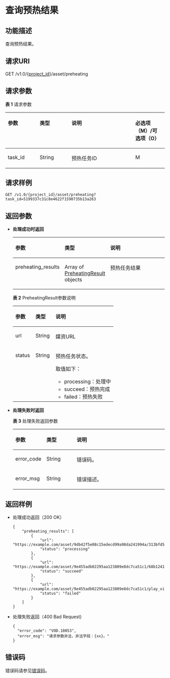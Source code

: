 # 查询预热结果<a name="vod_04_0120"></a>

## 功能描述<a name="zh-cn_topic_0128109934_zh-cn_topic_0127930933_section114814192538"></a>

查询预热结果。

## 请求URI<a name="zh-cn_topic_0128109934_zh-cn_topic_0127930933_section5241024145313"></a>

GET /v1.0/\{[project\_id](获取项目ID.md)\}/asset/preheating

## 请求参数<a name="zh-cn_topic_0128109934_zh-cn_topic_0127930933_section7297229175319"></a>

**表 1**  请求参数

<a name="zh-cn_topic_0128109934_zh-cn_topic_0127930933_table18439181610496"></a>
<table><thead align="left"><tr id="zh-cn_topic_0128109934_zh-cn_topic_0127930933_row5495111611492"><th class="cellrowborder" valign="top" width="20%" id="mcps1.2.5.1.1"><p id="zh-cn_topic_0128109934_zh-cn_topic_0127930933_p6495151619496"><a name="zh-cn_topic_0128109934_zh-cn_topic_0127930933_p6495151619496"></a><a name="zh-cn_topic_0128109934_zh-cn_topic_0127930933_p6495151619496"></a>参数</p>
</th>
<th class="cellrowborder" valign="top" width="20%" id="mcps1.2.5.1.2"><p id="zh-cn_topic_0128109934_zh-cn_topic_0127930933_p8495916194915"><a name="zh-cn_topic_0128109934_zh-cn_topic_0127930933_p8495916194915"></a><a name="zh-cn_topic_0128109934_zh-cn_topic_0127930933_p8495916194915"></a>类型</p>
</th>
<th class="cellrowborder" valign="top" width="40%" id="mcps1.2.5.1.3"><p id="zh-cn_topic_0128109934_zh-cn_topic_0127930933_p1849551604912"><a name="zh-cn_topic_0128109934_zh-cn_topic_0127930933_p1849551604912"></a><a name="zh-cn_topic_0128109934_zh-cn_topic_0127930933_p1849551604912"></a>说明</p>
</th>
<th class="cellrowborder" valign="top" width="20%" id="mcps1.2.5.1.4"><p id="zh-cn_topic_0128109934_zh-cn_topic_0127930933_p1649571613497"><a name="zh-cn_topic_0128109934_zh-cn_topic_0127930933_p1649571613497"></a><a name="zh-cn_topic_0128109934_zh-cn_topic_0127930933_p1649571613497"></a>必选项（M）/可选项（O）</p>
</th>
</tr>
</thead>
<tbody><tr id="zh-cn_topic_0128109934_zh-cn_topic_0127930933_row3495151634915"><td class="cellrowborder" valign="top" width="20%" headers="mcps1.2.5.1.1 "><p id="zh-cn_topic_0128109934_zh-cn_topic_0127930933_p94953169491"><a name="zh-cn_topic_0128109934_zh-cn_topic_0127930933_p94953169491"></a><a name="zh-cn_topic_0128109934_zh-cn_topic_0127930933_p94953169491"></a>task_id</p>
</td>
<td class="cellrowborder" valign="top" width="20%" headers="mcps1.2.5.1.2 "><p id="zh-cn_topic_0128109934_zh-cn_topic_0127930933_p1249516167492"><a name="zh-cn_topic_0128109934_zh-cn_topic_0127930933_p1249516167492"></a><a name="zh-cn_topic_0128109934_zh-cn_topic_0127930933_p1249516167492"></a>String</p>
</td>
<td class="cellrowborder" valign="top" width="40%" headers="mcps1.2.5.1.3 "><p id="zh-cn_topic_0128109934_zh-cn_topic_0127930933_p174951916144919"><a name="zh-cn_topic_0128109934_zh-cn_topic_0127930933_p174951916144919"></a><a name="zh-cn_topic_0128109934_zh-cn_topic_0127930933_p174951916144919"></a>预热任务ID</p>
</td>
<td class="cellrowborder" valign="top" width="20%" headers="mcps1.2.5.1.4 "><p id="zh-cn_topic_0128109934_zh-cn_topic_0127930933_p749691684917"><a name="zh-cn_topic_0128109934_zh-cn_topic_0127930933_p749691684917"></a><a name="zh-cn_topic_0128109934_zh-cn_topic_0127930933_p749691684917"></a>M</p>
</td>
</tr>
</tbody>
</table>

## 请求样例<a name="zh-cn_topic_0128109934_zh-cn_topic_0127930933_section1249493515311"></a>

```
GET /v1.0/{project_id}/asset/preheating?task_id=5199337c31c8e4622f1590735b13a263
```

## 返回参数<a name="zh-cn_topic_0128109934_zh-cn_topic_0127930933_section162761640105314"></a>

-   **处理成功时返回**

    <a name="zh-cn_topic_0128109934_zh-cn_topic_0127930933_table115047175010"></a>
    <table><thead align="left"><tr id="zh-cn_topic_0128109934_zh-cn_topic_0127930933_row1210514755015"><th class="cellrowborder" valign="top" width="20.04%" id="mcps1.1.4.1.1"><p id="zh-cn_topic_0128109934_zh-cn_topic_0127930933_p810512477506"><a name="zh-cn_topic_0128109934_zh-cn_topic_0127930933_p810512477506"></a><a name="zh-cn_topic_0128109934_zh-cn_topic_0127930933_p810512477506"></a>参数</p>
    </th>
    <th class="cellrowborder" valign="top" width="19.96%" id="mcps1.1.4.1.2"><p id="zh-cn_topic_0128109934_zh-cn_topic_0127930933_p20105547155019"><a name="zh-cn_topic_0128109934_zh-cn_topic_0127930933_p20105547155019"></a><a name="zh-cn_topic_0128109934_zh-cn_topic_0127930933_p20105547155019"></a>类型</p>
    </th>
    <th class="cellrowborder" valign="top" width="60%" id="mcps1.1.4.1.3"><p id="zh-cn_topic_0128109934_zh-cn_topic_0127930933_p14105154775016"><a name="zh-cn_topic_0128109934_zh-cn_topic_0127930933_p14105154775016"></a><a name="zh-cn_topic_0128109934_zh-cn_topic_0127930933_p14105154775016"></a>说明</p>
    </th>
    </tr>
    </thead>
    <tbody><tr id="zh-cn_topic_0128109934_zh-cn_topic_0127930933_row1210624745013"><td class="cellrowborder" valign="top" width="20.04%" headers="mcps1.1.4.1.1 "><p id="p1734195034515"><a name="p1734195034515"></a><a name="p1734195034515"></a>preheating_results</p>
    </td>
    <td class="cellrowborder" valign="top" width="19.96%" headers="mcps1.1.4.1.2 "><p id="p2034250174510"><a name="p2034250174510"></a><a name="p2034250174510"></a>Array of <a href="#table278712410477">PreheatingResult </a>objects</p>
    </td>
    <td class="cellrowborder" valign="top" width="60%" headers="mcps1.1.4.1.3 "><p id="p1434650184516"><a name="p1434650184516"></a><a name="p1434650184516"></a>预热任务结果</p>
    </td>
    </tr>
    </tbody>
    </table>

    **表 2**  PreheatingResult参数说明

    <a name="table278712410477"></a>
    <table><thead align="left"><tr id="row10787164184712"><th class="cellrowborder" valign="top" width="20%" id="mcps1.2.4.1.1"><p id="p197872454717"><a name="p197872454717"></a><a name="p197872454717"></a>参数</p>
    </th>
    <th class="cellrowborder" valign="top" width="20%" id="mcps1.2.4.1.2"><p id="p1478794174713"><a name="p1478794174713"></a><a name="p1478794174713"></a>类型</p>
    </th>
    <th class="cellrowborder" valign="top" width="60%" id="mcps1.2.4.1.3"><p id="p480214464717"><a name="p480214464717"></a><a name="p480214464717"></a>说明</p>
    </th>
    </tr>
    </thead>
    <tbody><tr id="row198021945473"><td class="cellrowborder" valign="top" width="20%" headers="mcps1.2.4.1.1 "><p id="p128839734815"><a name="p128839734815"></a><a name="p128839734815"></a>url</p>
    </td>
    <td class="cellrowborder" valign="top" width="20%" headers="mcps1.2.4.1.2 "><p id="p780532484817"><a name="p780532484817"></a><a name="p780532484817"></a>String</p>
    </td>
    <td class="cellrowborder" valign="top" width="60%" headers="mcps1.2.4.1.3 "><p id="p16900518104814"><a name="p16900518104814"></a><a name="p16900518104814"></a>媒资URL</p>
    </td>
    </tr>
    <tr id="row13978278475"><td class="cellrowborder" valign="top" width="20%" headers="mcps1.2.4.1.1 "><p id="p138833718486"><a name="p138833718486"></a><a name="p138833718486"></a>status</p>
    </td>
    <td class="cellrowborder" valign="top" width="20%" headers="mcps1.2.4.1.2 "><p id="p7805224124810"><a name="p7805224124810"></a><a name="p7805224124810"></a>String</p>
    </td>
    <td class="cellrowborder" valign="top" width="60%" headers="mcps1.2.4.1.3 "><p id="p443611141"><a name="p443611141"></a><a name="p443611141"></a>预热任务状态。</p>
    <p id="p45591957111315"><a name="p45591957111315"></a><a name="p45591957111315"></a>取值如下：</p>
    <a name="ul2676239105617"></a><a name="ul2676239105617"></a><ul id="ul2676239105617"><li>processing：处理中</li><li>succeed：预热完成</li><li>failed：预热失败</li></ul>
    </td>
    </tr>
    </tbody>
    </table>

-   **处理失败时返回**

    **表 3**  处理失败返回参数

    <a name="zh-cn_topic_0128109936_zh-cn_topic_0127939729_table34234904"></a>
    <table><thead align="left"><tr id="zh-cn_topic_0128109936_zh-cn_topic_0127939729_row27834629"><th class="cellrowborder" valign="top" width="20%" id="mcps1.2.4.1.1"><p id="zh-cn_topic_0128109936_zh-cn_topic_0127939729_p40012458"><a name="zh-cn_topic_0128109936_zh-cn_topic_0127939729_p40012458"></a><a name="zh-cn_topic_0128109936_zh-cn_topic_0127939729_p40012458"></a>参数</p>
    </th>
    <th class="cellrowborder" valign="top" width="20%" id="mcps1.2.4.1.2"><p id="zh-cn_topic_0128109936_zh-cn_topic_0127939729_p58974254"><a name="zh-cn_topic_0128109936_zh-cn_topic_0127939729_p58974254"></a><a name="zh-cn_topic_0128109936_zh-cn_topic_0127939729_p58974254"></a>类型</p>
    </th>
    <th class="cellrowborder" valign="top" width="60%" id="mcps1.2.4.1.3"><p id="zh-cn_topic_0128109936_zh-cn_topic_0127939729_p19783680"><a name="zh-cn_topic_0128109936_zh-cn_topic_0127939729_p19783680"></a><a name="zh-cn_topic_0128109936_zh-cn_topic_0127939729_p19783680"></a>说明</p>
    </th>
    </tr>
    </thead>
    <tbody><tr id="zh-cn_topic_0128109936_zh-cn_topic_0127939729_row27914196"><td class="cellrowborder" valign="top" width="20%" headers="mcps1.2.4.1.1 "><p id="zh-cn_topic_0128109936_zh-cn_topic_0127939729_p46457383"><a name="zh-cn_topic_0128109936_zh-cn_topic_0127939729_p46457383"></a><a name="zh-cn_topic_0128109936_zh-cn_topic_0127939729_p46457383"></a>error_code</p>
    </td>
    <td class="cellrowborder" valign="top" width="20%" headers="mcps1.2.4.1.2 "><p id="zh-cn_topic_0128109936_zh-cn_topic_0127939729_p65539374"><a name="zh-cn_topic_0128109936_zh-cn_topic_0127939729_p65539374"></a><a name="zh-cn_topic_0128109936_zh-cn_topic_0127939729_p65539374"></a>String</p>
    </td>
    <td class="cellrowborder" valign="top" width="60%" headers="mcps1.2.4.1.3 "><p id="zh-cn_topic_0128109936_zh-cn_topic_0127939729_p4951650"><a name="zh-cn_topic_0128109936_zh-cn_topic_0127939729_p4951650"></a><a name="zh-cn_topic_0128109936_zh-cn_topic_0127939729_p4951650"></a>错误码。</p>
    </td>
    </tr>
    <tr id="zh-cn_topic_0128109936_zh-cn_topic_0127939729_row553045"><td class="cellrowborder" valign="top" width="20%" headers="mcps1.2.4.1.1 "><p id="zh-cn_topic_0128109936_zh-cn_topic_0127939729_p44796718"><a name="zh-cn_topic_0128109936_zh-cn_topic_0127939729_p44796718"></a><a name="zh-cn_topic_0128109936_zh-cn_topic_0127939729_p44796718"></a>error_msg</p>
    </td>
    <td class="cellrowborder" valign="top" width="20%" headers="mcps1.2.4.1.2 "><p id="zh-cn_topic_0128109936_zh-cn_topic_0127939729_p41555045"><a name="zh-cn_topic_0128109936_zh-cn_topic_0127939729_p41555045"></a><a name="zh-cn_topic_0128109936_zh-cn_topic_0127939729_p41555045"></a>String</p>
    </td>
    <td class="cellrowborder" valign="top" width="60%" headers="mcps1.2.4.1.3 "><p id="zh-cn_topic_0128109936_zh-cn_topic_0127939729_p4655547"><a name="zh-cn_topic_0128109936_zh-cn_topic_0127939729_p4655547"></a><a name="zh-cn_topic_0128109936_zh-cn_topic_0127939729_p4655547"></a>错误描述。</p>
    </td>
    </tr>
    </tbody>
    </table>


## 返回样例<a name="zh-cn_topic_0128109934_zh-cn_topic_0127930933_section1164111461532"></a>

-   处理成功返回（200 OK）

    ```
    {
    	"preheating_results": [
    		{
    			"url": "https://example.com/asset/9db42f5e08c15edecd99a98da241994a/313bfd52a75f95ff48e8bf02eca2ab20.flv",
    			"status": "processing"
    		},
    		{
    			"url": "https://example.com/asset/9e455adb02295aa123809e8dc7ca51c1/68b1241af3bf58bcde9914626e07f5af.mp4",
    			"status": "succeed"
    		},
    		{
    			"url": "https://example.com/asset/9e455adb02295aa123809e8dc7ca51c1/play_video/68b1241af3bf58bcde9914626e07f5af_H.264_480X270_HEAACV1_300.mp4",
    			"status": "failed"
    		}
    	]
    }
    ```

-   处理失败返回（400 Bad Request\)

    ```
    {
      "error_code": "VOD.10053",
      "error_msg": "请求参数非法，非法字段：{xx}。"
    }
    ```


## 错误码<a name="section569214377267"></a>

错误码请参见[错误码](错误码.md)。

